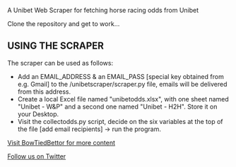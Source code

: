 A Unibet Web Scraper for fetching horse racing odds from Unibet

Clone the repository and get to work...

## USING THE SCRAPER
The scraper can be used as follows: 
- Add an EMAIL_ADDRESS & an EMAIL_PASS [special key obtained from e.g. Gmail] to the /unibetscraper/scraper.py file, emails will be delivered from this address.
- Create a local Excel file named "unibetodds.xlsx", with one sheet named "Unibet - W&P" and a second one named "Unibet - H2H". Store it
on your Desktop.
- Visit the collectodds.py script, decide on the six variables at the top of the file [add email recipients] -> run the program.

[Visit BowTiedBettor for more content](https://www.bowtiedbettor.com)

[Follow us on Twitter](https://twitter.com/BowTiedBettorII)
